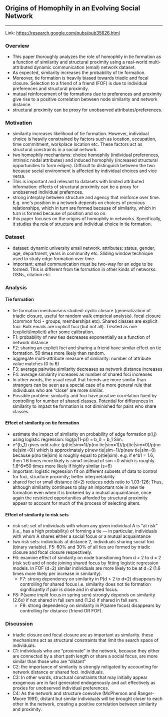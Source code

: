 ## Origins of Homophily in an Evolving Social Network
---

Link: https://research.google.com/pubs/pub35626.html

### Overview
- This paper thoroughly analyzes the role of homophily in tie formation
as a function of similarity and structural proximity using a real-world
multi-attributed dynamic communication (email) network dataset.
- As expected,
similarity increases the probability of tie formation.
- Moreover, tie formation is
heavily biased towards triadic and focal closure. Selection to a friend of a friend
(FOF) is due to individual preferences and structural proximity.
- mutual reinforcement of tie formations due to preferences and proximity
give rise to a positive correlation between node similarity and network distance.
- structural proximity can be proxy for unobserved attributes/preferences.

### Motivation
- similarity increases likelihood of tie formation. However, individual
choice is heavily constrained by factors such as location, occupation, time
commitment, workplace location etc. These factors act as structural constraints
in a social network.
- two homophily mechanisms: choice homophily (individual preferences, intrinsic
nodal attributes) and induced homophily (increased structural opportunities to
form edges). Difficult to distinguish between the two because social environment
is affected by individual choices and vice versa.
- This is important and relevant to datasets with limited attributed information:
effects of structural proximity can be a proxy for unobserved individual prefernces.
- strong interplay between structure and agency that reinforce over time. E.g. one's
position in a network depends on choices of previous relationships, which in turn
are formed because of similarity, which in turn is formed because of position and so on.
- this paper focuses on the origins of homophily in networks. Specifically,
it studies the role of structure and individual choice in tie formation.

### Dataset
- dataset: dynamic university email network. attributes: status, gender, age,
department, years in community etc. Sliding window technique used to study edge
formation over time.
- important: email communication must be two-way for an
edge to be formed. This is different from tie formation in other kinds of networks:
OSNs, citation etc.

### Analysis

#### Tie formation
- tie formation mechanisms studied: cyclic closure (generalization of triadic closure,
useful for random walk empirical analysis). focal closure (common foci - groups, memberships etc). Shared classes are explicit foci. Bulk emails are implicit foci (but not all). Treated as one (explicit/implicit) after some calibration.
- F1: probability of new ties decreases exponentially as a function of network distance
- F2: sharing an explicit foci and sharing a friend have similar effect on tie formation. 50 times more likely than random.
- aggregate multi-attribute measure of similarity: number of attribute value matches (0 to 6)
- F3: average pairwise similarity decreases as network distance increases
- F4: average similarity increases as number of shared foci increases
- In other words, the usual result that friends are more similar than strangers can be seen as a special case of a more general rule that individuals who are “close” are more similar.
- Possible problem: similarity and foci have positive correlation fixed by controlling
for number of shared classes. Potential for differences in similarity to impact tie
formation is not diminished for pairs who share classes.

#### Effect of similarity on tie formation
- estimate the impact of similarity on probability of edge formation p(i,j) using
logistic regression: log(p/(1-p)) = b_0 + b_1 Sim.
- e^{b_1} gives odd ratio: (p(tie|sim=1)/p(no tie|sim=1))/(p(tie|sim=0)/p(no tie|sim=0)) which is approximately p(new tie|sim=1)/p(new tie|sim=0) because p(no tie|sim) is roughly equal to p(tie|sim). e.g. if e^b1 = 1.6, then 1.6 times more likely is sim=1 instead of
sim =0 which is roughly 1.6^6=50 times more likely if highly similar (s=6)
- important: logistic regression fit on different subsets of data to control for foci,
structure proximity; better interpretability
- shared foci or small distance (d=2) reduces odds ratio to 1.03-126; Thus, although similarity continues to play an important role in new tie formation even when it is brokered by a mutual acquaintance, once again the restricted opportunities afforded by structural proximity appear to account for much of the process of selecting alters.

#### Effect of similarity to risk sets
- risk set: set of individuals with whom any given individual A is “at risk” (i.e., has a high probability) of forming a tie — in particular, individuals with whom A shares either a social focus or a mutual acquaintance
- two risk sets: individuals at distance 2, individuals sharing social foci (binary variable). F5: 60% and 30% of all ties are formed by triadic closure and focal closure respectively.
- F6: examine effect of similarity on node transitioning from d > 2 to d = 2 (risk set)
and of node joining shared focus by fitting logistic regression models. In FOF (d=2)
similar individuals are more likely to be at d=2 (1.6 times more likely per increase in similarity).
    - F7: strong dependency on similarity in P(d > 2 to d=2) disappears by controlling for shared focus i.e. similarity does not tie formation significantly if pair is close and in shared focus.
- F8: P(same implit focus in spring sem) strongly depends on similarity (2.6x) if not
shared in fall sem and (1.2x) if shared in fall sem.
    - F9: strong dependency on similarity in P(same focus) disappears by controlling for distance (friend OR FOF).

### Discussion
- triadic closure and focal closure are as important as similarity. these mechanisms
act as structural constraints that limit the search space of individuals.
- C1: individuals who are “proximate” in the network, because they either are connected by a short path length or share a social focus, are more similar than those who are “distant"
- C2: the importance of similarity is strongly mitigated by accounting for network distance or shared foci. individuals.
- C3: In other words, structural constraints that may initially appear exogenous are in fact generated endogenously and act effectively as proxies for unobserved individual preferences.
- C4: As the network and structure coevolve (McPherson and Ranger-Moore 1991), distant but similar individuals will be brought closer to each other in the network, creating a positive correlation between similarity and proximity.
